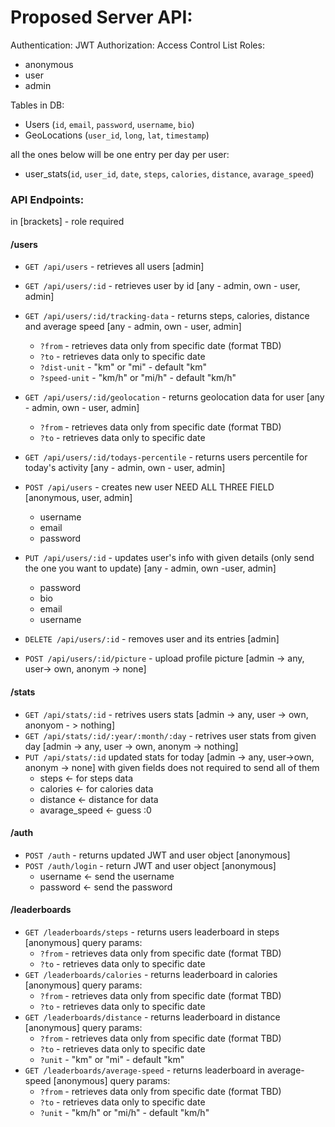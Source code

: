# Proposed Server API:
Authentication: JWT
Authorization: Access Control List
Roles:
* anonymous
* user
* admin

Tables in DB:
* Users (`id`, `email`, `password`, `username`, `bio`)
* GeoLocations (`user_id`, `long`, `lat`, `timestamp`)

all the ones below will be one entry per day per user:

* user_stats(`id`, `user_id`, `date`, `steps`, `calories`, `distance`, `avarage_speed`)


### API Endpoints:
in [brackets] - role required

#### /users

* `GET /api/users` - retrieves all users [admin]
* `GET /api/users/:id` - retrieves user by id [any - admin, own - user, admin]

* `GET /api/users/:id/tracking-data` - returns steps, calories, distance and average speed [any - admin, own - user, admin]
  * `?from` - retrieves data only from specific date (format TBD)
  * `?to` - retrieves data only to specific date
  * `?dist-unit` - "km" or "mi" - default "km"
  * `?speed-unit` - "km/h" or "mi/h" - default "km/h"
* `GET /api/users/:id/geolocation` - returns geolocation data for user [any - admin, own - user, admin]
  * `?from` - retrieves data only from specific date (format TBD)
  * `?to` - retrieves data only to specific date
* `GET /api/users/:id/todays-percentile` - returns users percentile for today's activity [any - admin, own - user, admin]
* `POST /api/users` - creates new user NEED ALL THREE FIELD [anonymous, user, admin]
    * username
    * email
    * password
* `PUT /api/users/:id` - updates user's info with given details (only send the one you want to update) [any - admin, own -user, admin]
    * password
    * bio
    * email
    * username
* `DELETE /api/users/:id` - removes user and its entries [admin]
* `POST /api/users/:id/picture` - upload profile picture [admin -> any, user-> own, anonym -> none]

#### /stats

* `GET /api/stats/:id` - retrives users stats [admin -> any, user -> own, anonyom - > nothing]
* `GET /api/stats/:id/:year/:month/:day` - retrives user stats from given day [admin -> any, user -> own, anonym -> nothing]
* `PUT /api/stats/:id` updated stats for today [admin -> any, user->own, anonym -> none] with given fields does not required to send all of them
    * steps <- for steps data
    * calories <- for calories data
    * distance <- distance for data 
    * avarage_speed <- guess :0

#### /auth
* `POST /auth` - returns updated JWT and user object [anonymous]
* `POST /auth/login` - return JWT and user object [anonymous]
    * username <- send the username
    * password <- send the password

#### /leaderboards
* `GET /leaderboards/steps` - returns users leaderboard in steps [anonymous]
query params:
  * `?from` - retrieves data only from specific date (format TBD)
  * `?to` - retrieves data only to specific date
* `GET /leaderboards/calories` - returns leaderboard in calories [anonymous]
query params:
  * `?from` - retrieves data only from specific date (format TBD)
  * `?to` - retrieves data only to specific date
* `GET /leaderboards/distance` - returns leaderboard in distance [anonymous]
query params:
  * `?from` - retrieves data only from specific date (format TBD)
  * `?to` - retrieves data only to specific date
  * `?unit` - "km" or "mi" - default "km"
* `GET /leaderboards/average-speed` - returns leaderboard in average-speed [anonymous]
query params:
  * `?from` - retrieves data only from specific date (format TBD)
  * `?to` - retrieves data only to specific date
  * `?unit` - "km/h" or "mi/h" - default "km/h"

